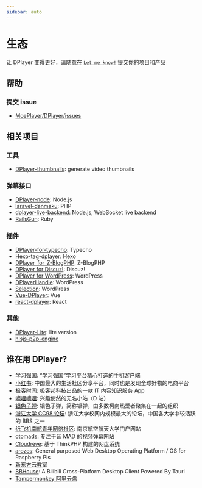 ```yaml
---
sidebar: auto
---
```


# 生态

让 DPlayer 变得更好，请随意在 [`Let me know!`](https://github.com/MoePlayer/DPlayer/issues/31) 提交你的项目和产品

## 帮助

### 提交 issue

-   [MoePlayer/DPlayer/issues](https://github.com/MoePlayer/DPlayer/issues)

## 相关项目

### 工具

-   [DPlayer-thumbnails](https://github.com/MoePlayer/DPlayer-thumbnails): generate video thumbnails

### 弹幕接口

-   [DPlayer-node](https://github.com/MoePlayer/DPlayer-node): Node.js
-   [laravel-danmaku](https://github.com/MoePlayer/laravel-danmaku): PHP
-   [dplayer-live-backend](https://github.com/Izumi-kun/dplayer-live-backend): Node.js, WebSocket live backend
-   [RailsGun](https://github.com/MoePlayer/RailsGun): Ruby

### 插件

-   [DPlayer-for-typecho](https://github.com/volio/DPlayer-for-typecho): Typecho
-   [Hexo-tag-dplayer](https://github.com/NextMoe/hexo-tag-dplayer): Hexo
-   [DPlayer_for_Z-BlogPHP](https://github.com/fghrsh/DPlayer_for_Z-BlogPHP): Z-BlogPHP
-   [DPlayer for Discuz!](https://coding.net/u/Click_04/p/video/git): Discuz!
-   [DPlayer for WordPress](https://github.com/BlueCocoa/DPlayer-WordPress): WordPress
-   [DPlayerHandle](https://github.com/kn007/DPlayerHandle): WordPress
-   [Selection](https://github.com/GreatSatan79/Selection): WordPress
-   [Vue-DPlayer](https://github.com/sinchang/vue-dplayer): Vue
-   [react-dplayer](https://github.com/hnsylitao/react-dplayer): React

### 其他

-   [DPlayer-Lite](https://github.com/kn007/DPlayer-Lite): lite version
-   [hlsjs-p2p-engine](https://github.com/cdnbye/hlsjs-p2p-engine)

## 谁在用 DPlayer?

-   [学习强国](https://itunes.apple.com/cn/app/%E5%AD%A6%E4%B9%A0%E5%BC%BA%E5%9B%BD/id1426355645?mt=8): “学习强国”学习平台精心打造的手机客户端
-   [小红书](https://www.xiaohongshu.com/): 中国最大的生活社区分享平台，同时也是发现全球好物的电商平台
-   [极客时间](https://time.geekbang.org/): 极客邦科技出品的一款 IT 内容知识服务 App
-   [嘀哩嘀哩](http://www.dilidili.wang/): 兴趣使然的无名小站（D 站）
-   [银色子弹](https://www.sbsub.com/): 银色子弹，简称银弹，由多数柯南热爱者聚集在一起的组织
-   [浙江大学 CC98 论坛](https://zh.wikipedia.org/wiki/CC98%E8%AE%BA%E5%9D%9B): 浙江大学校网内规模最大的论坛，中国各大学中较活跃的 BBS 之一
-   [纸飞机南航青年网络社区](http://my.nuaa.edu.cn/video-video.html): 南京航空航天大学门户网站
-   [otomads](https://otomads.com/): 专注于音 MAD 的视频弹幕网站
-   [Cloudreve](https://github.com/HFO4/Cloudreve): 基于 ThinkPHP 构建的网盘系统
-   [arozos](https://github.com/tobychui/arozos): General purposed Web Desktop Operating Platform / OS for Raspberry Pis
-   [新东方云教室](https://roombox.xdf.cn/)
-   [BBHouse](https://github.com/endcloud/bbhouse-tauri): A Bilibili Cross-Platform Desktop Client Powered By Tauri
-   [Tampermonkey 阿里云盘](https://greasyfork.org/zh-CN/scripts/425955-%E9%98%BF%E9%87%8C%E4%BA%91%E7%9B%98)
